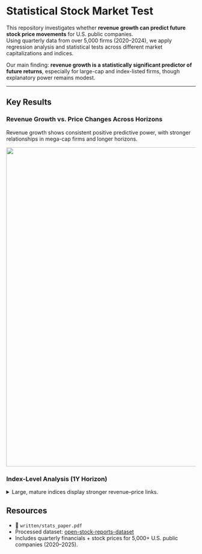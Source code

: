 # Statistical Stock Market Test

This repository investigates whether **revenue growth can predict future stock price movements** for U.S. public companies.  
Using quarterly data from over 5,000 firms (2020–2024), we apply regression analysis and statistical tests across different market capitalizations and indices.

Our main finding: **revenue growth is a statistically significant predictor of future returns**, especially for large-cap and index-listed firms, though explanatory power remains modest.

---

## Key Results

### Revenue Growth vs. Price Changes Across Horizons
Revenue growth shows consistent positive predictive power, with stronger relationships in mega-cap firms and longer horizons.

<img src="written/images/all_horizons_all_stocks_single_plot.png" width="850">

### Index-Level Analysis (1Y Horizon)
<details>
<summary>Large, mature indices display stronger revenue–price links.</summary>

- **S&P 500**  
<img src="written/images/1_year_sp500_plot.png" width="400">

- **NASDAQ-100**  
<img src="written/images/1_year_nasdaq100_plot.png" width="400">

- **Dow Jones 30**  
<img src="written/images/1_year_dow30_plot.png" width="400">

### Confidence Intervals
95% confidence intervals confirm robustness of slopes, especially for large-cap firms at 1–2 year horizons.

<img src="written/images/all_horizons_confidence_intervals.png" width="600">
</details>

## Resources

- 📄 `written/stats_paper.pdf`
- Processed dataset: [open-stock-reports-dataset](https://huggingface.co/datasets/almogtavor/open-stock-reports-dataset)
- Includes quarterly financials + stock prices for 5,000+ U.S. public companies (2020–2025).
